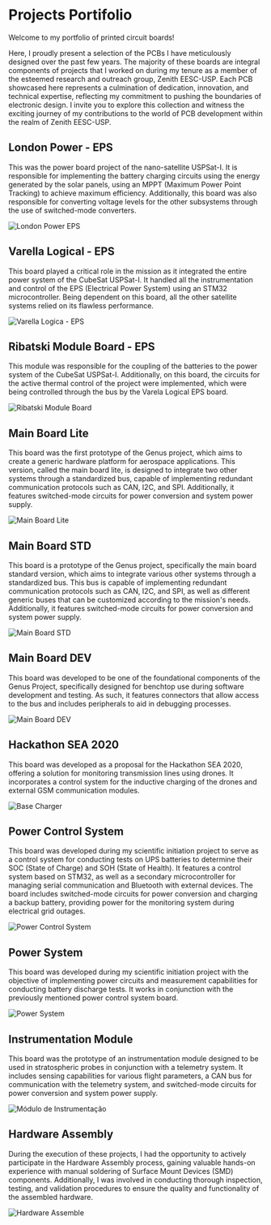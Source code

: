 # Projects Portifolio

Welcome to my portfolio of printed circuit boards! 

Here, I proudly present a selection of the PCBs I have meticulously designed over the past few years. The majority of these boards are integral components of projects that I worked on during my tenure as a member of the esteemed research and outreach group, Zenith EESC-USP. Each PCB showcased here represents a culmination of dedication, innovation, and technical expertise, reflecting my commitment to pushing the boundaries of electronic design. I invite you to explore this collection and witness the exciting journey of my contributions to the world of PCB development within the realm of Zenith EESC-USP.

## London Power - EPS
This was the power board project of the nano-satellite USPSat-I. It is responsible for implementing the battery charging circuits using the energy generated by the solar panels, using an MPPT (Maximum Power Point Tracking) to achieve maximum efficiency. Additionally, this board was also responsible for converting voltage levels for the other subsystems through the use of switched-mode converters.

![London Power EPS](/images/London_soldada.png)

## Varella Logical - EPS
This board played a critical role in the mission as it integrated the entire power system of the CubeSat USPSat-I. It handled all the instrumentation and control of the EPS (Electrical Power System) using an STM32 microcontroller. Being dependent on this board, all the other satellite systems relied on its flawless performance.

![Varella Logica - EPS](/images/logical_soldada.png)

## Ribatski Module Board - EPS

This module was responsible for the coupling of the batteries to the power system of the CubeSat USPSat-I. Additionally, on this board, the circuits for the active thermal control of the project were implemented, which were being controlled through the bus by the Varela Logical EPS board.

![Ribatski Module Board](/images/ribatski_soldada.png)

## Main Board Lite

This board was the first prototype of the Genus project, which aims to create a generic hardware platform for aerospace applications. This version, called the main board lite, is designed to integrate two other systems through a standardized bus, capable of implementing redundant communication protocols such as CAN, I2C, and SPI. Additionally, it features switched-mode circuits for power conversion and system power supply.


![Main Board Lite](/images/main_lite.jpeg)

## Main Board STD
This board is a prototype of the Genus project, specifically the main board standard version, which aims to integrate various other systems through a standardized bus. This bus is capable of implementing redundant communication protocols such as CAN, I2C, and SPI, as well as different generic buses that can be customized according to the mission's needs. Additionally, it features switched-mode circuits for power conversion and system power supply.

![Main Board STD](/images/main_std.PNG)

## Main Board DEV

This board was developed to be one of the foundational components of the Genus Project, specifically designed for benchtop use during software development and testing. As such, it features connectors that allow access to the bus and includes peripherals to aid in debugging processes.

![Main Board DEV](/images/main_dev.PNG)

## Hackathon SEA 2020
This board was developed as a proposal for the Hackathon SEA 2020, offering a solution for monitoring transmission lines using drones. It incorporates a control system for the inductive charging of the drones and external GSM communication modules.

![Base Charger](/images/placa_base.PNG)

## Power Control System 
This board was developed during my scientific initiation project to serve as a control system for conducting tests on UPS batteries to determine their SOC (State of Charge) and SOH (State of Health). It features a control system based on STM32, as well as a secondary microcontroller for managing serial communication and Bluetooth with external devices. The board includes switched-mode circuits for power conversion and charging a backup battery, providing power for the monitoring system during electrical grid outages.

![Power Control System](/images/controlsystem.PNG)

## Power System 

This board was developed during my scientific initiation project with the objective of implementing power circuits and measurement capabilities for conducting battery discharge tests. It works in conjunction with the previously mentioned power control system board.

![Power System](/images/power-render.PNG)

##  Instrumentation Module
This board was the prototype of an instrumentation module designed to be used in stratospheric probes in conjunction with a telemetry system. It includes sensing capabilities for various flight parameters, a CAN bus for communication with the telemetry system, and switched-mode circuits for power conversion and system power supply.

![Módulo de Instrumentação](/images/varelastd.png)

##  Hardware Assembly

During the execution of these projects, I had the opportunity to actively participate in the Hardware Assembly process, gaining valuable hands-on experience with manual soldering of Surface Mount Devices (SMD) components. Additionally, I was involved in conducting thorough inspection, testing, and validation procedures to ensure the quality and functionality of the assembled hardware.

![Hardware Assemble](/images/stack.jpg)
